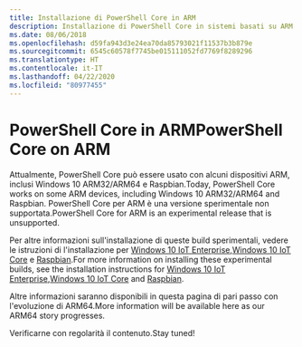```yaml
---
title: Installazione di PowerShell Core in ARM
description: Installazione di PowerShell Core in sistemi basati su ARM
ms.date: 08/06/2018
ms.openlocfilehash: d59fa943d3e24ea70da85793021f11537b3b879e
ms.sourcegitcommit: 6545c60578f7745be015111052fd7769f8289296
ms.translationtype: HT
ms.contentlocale: it-IT
ms.lasthandoff: 04/22/2020
ms.locfileid: "80977455"
---
```

# <a name="powershell-core-on-arm"></a><span data-ttu-id="56c59-103">PowerShell Core in ARM</span><span class="sxs-lookup"><span data-stu-id="56c59-103">PowerShell Core on ARM</span></span>

<span data-ttu-id="56c59-104">Attualmente, PowerShell Core può essere usato con alcuni dispositivi ARM, inclusi Windows 10 ARM32/ARM64 e Raspbian.</span><span class="sxs-lookup"><span data-stu-id="56c59-104">Today, PowerShell Core works on some ARM devices, including Windows 10 ARM32/ARM64 and Raspbian.</span></span>
<span data-ttu-id="56c59-105">PowerShell Core per ARM è una versione sperimentale non supportata.</span><span class="sxs-lookup"><span data-stu-id="56c59-105">PowerShell Core for ARM is an experimental release that is unsupported.</span></span>

<span data-ttu-id="56c59-106">Per altre informazioni sull'installazione di queste build sperimentali, vedere le istruzioni di l'installazione per [Windows 10 IoT Enterprise](installing-powershell-core-on-windows.md#deploying-on-windows-10-iot-enterprise),[Windows 10 IoT Core](installing-powershell-core-on-windows.md#deploying-on-windows-10-iot-core) e [Raspbian](installing-powershell-core-on-linux.md#raspbian).</span><span class="sxs-lookup"><span data-stu-id="56c59-106">For more information on installing these experimental builds, see the installation instructions for [Windows 10 IoT Enterprise](installing-powershell-core-on-windows.md#deploying-on-windows-10-iot-enterprise),[Windows 10 IoT Core](installing-powershell-core-on-windows.md#deploying-on-windows-10-iot-core) and [Raspbian](installing-powershell-core-on-linux.md#raspbian).</span></span>

<span data-ttu-id="56c59-107">Altre informazioni saranno disponibili in questa pagina di pari passo con l'evoluzione di ARM64.</span><span class="sxs-lookup"><span data-stu-id="56c59-107">More information will be available here as our ARM64 story progresses.</span></span>

<span data-ttu-id="56c59-108">Verificarne con regolarità il contenuto.</span><span class="sxs-lookup"><span data-stu-id="56c59-108">Stay tuned!</span></span>
